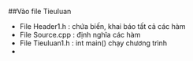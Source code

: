 ##Vào file Tieuluan 
- File Header1.h : chứa biến, khai báo tất cả các hàm
- File Source.cpp : định nghĩa các hàm
- File Tieuluan1.h : int main() chạy chương trình
- 
